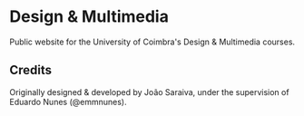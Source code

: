 # Design & Multimedia #

Public website for the University of Coimbra's Design &amp; Multimedia courses.

## Credits ##
Originally designed & developed by João Saraiva, under the supervision of Eduardo Nunes (@emmnunes).
